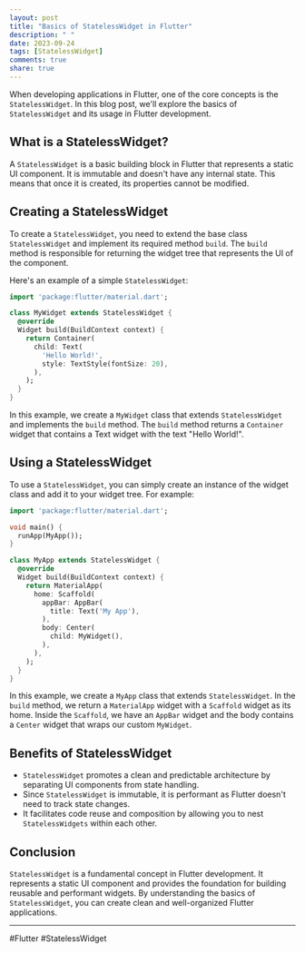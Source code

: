 ```yaml
---
layout: post
title: "Basics of StatelessWidget in Flutter"
description: " "
date: 2023-09-24
tags: [StatelessWidget]
comments: true
share: true
---
```


When developing applications in Flutter, one of the core concepts is the `StatelessWidget`. In this blog post, we'll explore the basics of `StatelessWidget` and its usage in Flutter development.

## What is a StatelessWidget?

A `StatelessWidget` is a basic building block in Flutter that represents a static UI component. It is immutable and doesn't have any internal state. This means that once it is created, its properties cannot be modified.

## Creating a StatelessWidget

To create a `StatelessWidget`, you need to extend the base class `StatelessWidget` and implement its required method `build`. The `build` method is responsible for returning the widget tree that represents the UI of the component.

Here's an example of a simple `StatelessWidget`:

```dart
import 'package:flutter/material.dart';

class MyWidget extends StatelessWidget {
  @override
  Widget build(BuildContext context) {
    return Container(
      child: Text(
        'Hello World!',
        style: TextStyle(fontSize: 20),
      ),
    );
  }
}
```

In this example, we create a `MyWidget` class that extends `StatelessWidget` and implements the `build` method. The `build` method returns a `Container` widget that contains a Text widget with the text "Hello World!".

## Using a StatelessWidget

To use a `StatelessWidget`, you can simply create an instance of the widget class and add it to your widget tree. For example:

```dart
import 'package:flutter/material.dart';

void main() {
  runApp(MyApp());
}

class MyApp extends StatelessWidget {
  @override
  Widget build(BuildContext context) {
    return MaterialApp(
      home: Scaffold(
        appBar: AppBar(
          title: Text('My App'),
        ),
        body: Center(
          child: MyWidget(),
        ),
      ),
    );
  }
}
```

In this example, we create a `MyApp` class that extends `StatelessWidget`. In the `build` method, we return a `MaterialApp` widget with a `Scaffold` widget as its home. Inside the `Scaffold`, we have an `AppBar` widget and the body contains a `Center` widget that wraps our custom `MyWidget`.

## Benefits of StatelessWidget

- `StatelessWidget` promotes a clean and predictable architecture by separating UI components from state handling.
- Since `StatelessWidget` is immutable, it is performant as Flutter doesn't need to track state changes.
- It facilitates code reuse and composition by allowing you to nest `StatelessWidgets` within each other.

## Conclusion

`StatelessWidget` is a fundamental concept in Flutter development. It represents a static UI component and provides the foundation for building reusable and performant widgets. By understanding the basics of `StatelessWidget`, you can create clean and well-organized Flutter applications.

---

#Flutter #StatelessWidget